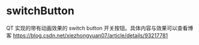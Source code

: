 # switchButton
QT 实现的带有动画效果的 switch button 开关按钮。具体内容与效果可以查看博客 https://blog.csdn.net/xiezhongyuan07/article/details/93217781
